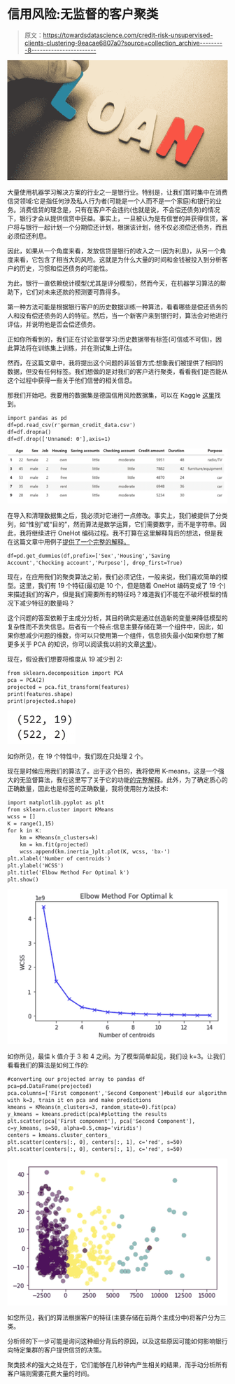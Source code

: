 # 信用风险:无监督的客户聚类

> 原文：<https://towardsdatascience.com/credit-risk-unsupervised-clients-clustering-9eacae6807a0?source=collection_archive---------8----------------------->

![](img/ee82fb7814671afe907a22da77a6b19f.png)

大量使用机器学习解决方案的行业之一是银行业。特别是，让我们暂时集中在消费信贷领域:它是指任何涉及私人行为者(可能是一个人而不是一个家庭)和银行的业务。消费信贷的理念是，只有在客户不会违约(也就是说，不会偿还债务)的情况下，银行才会从提供信贷中获益。事实上，一旦被认为是有信誉的并获得信贷，客户将与银行一起计划一个分期偿还计划，根据该计划，他不仅必须偿还债务，而且必须偿还利息。

因此，如果从一个角度来看，发放信贷是银行的收入之一(因为利息)，从另一个角度来看，它包含了相当大的风险。这就是为什么大量的时间和金钱被投入到分析客户的历史，习惯和偿还债务的可能性。

为此，银行一直依赖统计模型(尤其是评分模型)，然而今天，在机器学习算法的帮助下，它们对未来还款的预测要可靠得多。

第一种方法可能是根据银行客户的历史数据训练一种算法，看看哪些是偿还债务的人和没有偿还债务的人的特征。然后，当一个新客户来到银行时，算法会对他进行评估，并说明他是否会偿还债务。

正如你所看到的，我们正在讨论监督学习:历史数据带有标签(可信或不可信)，因此算法将在训练集上训练，并在测试集上评估。

然而，在这篇文章中，我将提出这个问题的非监督方式:想象我们被提供了相同的数据，但没有任何标签。我们想做的是对我们的客户进行聚类，看看我们是否能从这个过程中获得一些关于他们信誉的相关信息。

那我们开始吧。我要用的数据集是德国信用风险数据集，可以在 Kaggle [这里](https://www.kaggle.com/uciml/german-credit)找到。

```
import pandas as pd
df=pd.read_csv(r'german_credit_data.csv')
df=df.dropna()
df=df.drop(['Unnamed: 0'],axis=1)
```

![](img/9e662b8e5ca7e1afbdcda0d38f237097.png)

在导入和清理数据集之后，我必须对它进行一点修改。事实上，我们被提供了分类列，如“性别”或“目的”，然而算法是数学运算，它们需要数字，而不是字符串。因此，我将继续进行 OneHot 编码过程。我不打算在这里解释背后的想法，但是我在这篇文章中用例子[提供了一个完整的解释。](https://datasciencechalktalk.com/2019/08/01/features-engineering-behind-the-scenes-of-ml-algorithms/)

```
df=pd.get_dummies(df,prefix=['Sex','Housing','Saving Account','Checking account','Purpose'], drop_first=True)
```

现在，在应用我们的聚类算法之前，我们必须记住，一般来说，我们喜欢简单的模型。这里，我们有 19 个特征(最初是 10 个，但是随着 OneHot 编码变成了 19 个)来描述我们的客户，但是我们需要所有的特征吗？难道我们不能在不破坏模型的情况下减少特征的数量吗？

这个问题的答案依赖于主成分分析，其目的确实是通过创造新的变量来降低模型的复杂性而不丢失信息。后者有一个特点:信息主要存储在第一个组件中，因此，如果你想减少问题的维数，你可以只使用第一个组件，信息损失最小(如果你想了解更多关于 PCA 的知识，你可以阅读我以前的文章[这里](/pca-eigenvectors-and-eigenvalues-1f968bc6777a))。

现在，假设我们想要将维度从 19 减少到 2:

```
from sklearn.decomposition import PCA 
pca = PCA(2)  
projected = pca.fit_transform(features)
print(features.shape)
print(projected.shape)
```

![](img/99b30fc7fcbac635fb500d17b2be5814.png)

如你所见，在 19 个特性中，我们现在只处理 2 个。

现在是时候应用我们的算法了。出于这个目的，我将使用 K-means，这是一个强大的无监督算法，我在这里写了关于它的功能[的完整解释](/unsupervised-learning-k-means-vs-hierarchical-clustering-5fe2da7c9554)。此外，为了确定质心的正确数量，因此也是标签的正确数量，我将使用肘方法技术:

```
import matplotlib.pyplot as plt
from sklearn.cluster import KMeans
wcss = []
K = range(1,15)
for k in K:
    km = KMeans(n_clusters=k)
    km = km.fit(projected)
    wcss.append(km.inertia_)plt.plot(K, wcss, 'bx-')
plt.xlabel('Number of centroids')
plt.ylabel('WCSS')
plt.title('Elbow Method For Optimal k')
plt.show()
```

![](img/bb32e42bb89fb1a0f35b9a67e31a1727.png)

如你所见，最佳 k 值介于 3 和 4 之间。为了模型简单起见，我们设 k=3。让我们看看我们的算法是如何工作的:

```
#converting our projected array to pandas df
pca=pd.DataFrame(projected)
pca.columns=['First component','Second Component']#build our algorithm with k=3, train it on pca and make predictions
kmeans = KMeans(n_clusters=3, random_state=0).fit(pca)
y_kmeans = kmeans.predict(pca)#plotting the results 
plt.scatter(pca['First component'], pca['Second Component'], c=y_kmeans, s=50, alpha=0.5,cmap='viridis')
centers = kmeans.cluster_centers_
plt.scatter(centers[:, 0], centers[:, 1], c='red', s=50)
plt.scatter(centers[:, 0], centers[:, 1], c='red', s=50)
```

![](img/05cfb13fee0b580047cc817bdb891c9b.png)

如您所见，我们的算法根据客户的特征(主要存储在前两个主成分中)将客户分为三类。

分析师的下一步可能是询问这种细分背后的原因，以及这些原因可能如何影响银行向特定集群的客户提供信贷的决策。

聚类技术的强大之处在于，它们能够在几秒钟内产生相关的结果，而手动分析所有客户端则需要花费大量的时间。
